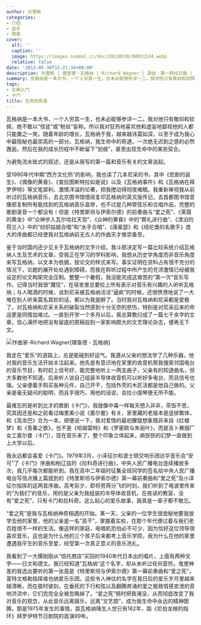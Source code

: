 ```yaml
---
author: 刘雪枫
categories:
- 介绍
- 音乐
- 随笔
cover:
  alt: ''
  caption: ''
  image: https://images.soomal.cc/doc/20130530/00031534.webp
  relative: false
date: '2013-05-30T15:21:34+08:00'
description: 刘雪枫 | 理查德・瓦格纳 | Richard Wagner | 源自：第一财经日报 | 版权：转载 |  平均/总评分：10.00/10
summary: 瓦格纳是一本大书，一个人穷其一生，也未必能够参详一二。我对他只有敬仰和钦佩，绝不敢以“信徒”或“粉丝”妄称。所以我对狂热地喜欢他和虚妄地鄙视他的人都只能置之一笑。随着年龄的增长，瓦格纳于我，越来越讳莫如深，以至于成为我心中最隐秘也最崇高的一部分。瓦格纳，我生命中的奇遇，一次绝无迟到之感的必然邂逅，然后在我的成长历程中不断留下“划痕”，甚至出现生命中的某些契合……
tags:
- 古典入门
- 卡门
title: 生命的奇遇
---
```


瓦格纳是一本大书，一个人穷其一生，也未必能够参详一二。我对他只有敬仰和钦佩，绝不敢以“信徒”或“粉丝”妄称。所以我对狂热地喜欢他和虚妄地鄙视他的人都只能置之一笑。随着年龄的增长，瓦格纳于我，越来越讳莫如深，以至于成为我心中最隐秘也最崇高的一部分。瓦格纳，我生命中的奇遇，一次绝无迟到之感的必然邂逅，然后在我的成长历程中不断留下“划痕”，甚至出现生命中的某些契合。

为避免流水账式的叙述，还是从我写的第一篇和音乐有关的文章说起。

受1980年代中期“西方文化热”的影响，我也读了几本尼采的书，其中《悲剧的诞生》、《偶像的黄昏》、《查拉图斯特拉如是说》以及《瓦格纳事件》和《瓦格纳在拜罗伊特》等文笔犀利、激情洋溢的论著，把我搅动得彻夜难眠。我重新审视我从前听过的瓦格纳音乐，去北京图书馆借阅复印瓦格纳的英文版传记，去首都图书馆音像部复制所有能找到的瓦格纳音乐盒带，也不过是几种管弦乐和合唱作品，完整的歌剧录音一个都没有！但是《特里斯坦与伊索尔德》的前奏曲与“爱之死”、《莱茵的黄金》中“众神步入瓦尔哈拉天宫”、《众神的黄昏》中的“葬礼进行曲”、《漂泊的荷兰人》中的“纺织姑娘合唱”和“水手合唱”、《唐豪瑟》和《纽伦堡的名歌手》庞大的序曲都已经使我对瓦格纳前无古人的作曲天才推崇备至。

鉴于当时国内还少见关于瓦格纳的文字介绍，我斗胆决定写一篇比较系统介绍瓦格纳人生及艺术的文章。受我正在学习的学科影响，我想从历史学角度而非音乐角度来写瓦格纳，以文本为依据，按论文的样式来写。事实证明在资料占有很不充分的情况下，论题的展开处处遇到障碍，而我在聆听过程中所产生的充沛激情已经被我设定的论文构架完全压制。整整一个暑假，我没能完成这艰苦的“第一次”音乐写作。记得当时我很“魔怔”，在宿舍里总要拉上所有表示对音乐有兴趣的人听听瓦格纳；与人喝酒的时候，谈到尼采被瓦格纳活活“逼疯”的时候，还很愤懑地说了一大堆在别人听来莫名其妙的话，都以为我是醉了。当时我对瓦格纳和尼采都是爱极了，对瓦格纳和尼采关系的破裂当然感到十分无奈的悲伤，特别是对尼采后来的命运更是同情加难过。一直到开学一个多月以后，我总算敷衍成了一篇七千余字的文章，信心满怀地把没有留底的原稿投到一家影响颇大的文艺理论杂志，便再无下文。

![作曲家-Richard Wagner[理查德・瓦格纳]](https://images.soomal.cc/doc/20130530/00031533.webp)





我走在“爱乐”的道路上，总是能碰到好运气。我遵从父亲的想法学了几种乐器，他对我的音乐生活开始关注起来。他先是有意识地在家里的收音机帮我搜索邻国电台的音乐节目，有时赶上信号好，能完整地听上一两支曲子，父亲有的知道曲名，但大多数他不知道。后来听人说自己组装半导体收音机可以听好多电台，而且信号也强。父亲便着手购买各种元件，自己开干，包括外壳的木匠活都是他自己做的。父亲是毫无疑问的聪明，而且手很巧，用他的话说，会拉小提琴便无所不能。

最难忘的是听到比才的歌剧《卡门》，我就像中毒一样每天想入非非，茶饭不思，究其因还是和之前看过梅里美小说《嘉尔曼》有关，家里藏的老版本是竖排繁体，和《高龙巴》合为一本。顺便说一下，我对爱情的最初朦胧想象既非来自《红楼梦》和《青春之歌》，也不是《哈姆雷特》和《罗密欧与朱丽叶》，而是吉卜赛烟厂女工嘉尔曼（卡门），现在音乐来了，整个印象立体起来，病恹恹的幻梦一直做到上大学以后。

我永远都会喜爱《卡门》。1979年3月，小泽征尔和波士顿交响乐团访华音乐会“安可”了《卡门》序曲和柏辽兹的《拉科奇进行曲》，中央人民广播电台连续播放多次，我几乎每次都能听到。我在高中二年级时征集全班同学的签名给中央人民广播电台写信点播上篇提到的《特里斯坦与伊索尔德》第一幕前奏曲和“爱之死”及小泽征尔指挥的这两首序曲。高考前夕，即将劳燕分飞的时刻，我们听到了电波里传来的“为我们”的音乐，用的是父亲为我组装的半导体收音机，在夜读的教室，没有“爱之死”，只有卡门和拉科奇。这么贴心的爱乐故事，我真是一辈子都不敢忘。

“爱之死”是我与瓦格纳神奇相遇的开始。某一天，父亲的一位学生很诡秘地要我放学去他的家里，他的父亲是一名“高干”，掌握着实权，在那个年代便过着与我们老百姓很不一样的生活。像这样的家庭，电唱机恐怕必不可少，因为恰好这位领导很喜欢音乐，这也是为什么他的三个孩子后来都考上音乐学院，我为什么在他的家里遭遇我平生的音乐至爱，经受第一次真正意义的音乐洗礼。

我看到了一大摞刚刚从“信托商店”买回的1940年代日本出的唱片，上面有两种文字――日文和德文。我已经知道“瓦格纳”这个名字，却从未听过任何音符。鬼使神差的我选出要听的第一张竟是《特里斯坦与伊索尔德》第一幕前奏曲和“爱之死”，富特文格勒指挥维也纳爱乐乐团。这些令人神往的名字在我日后的爱乐岁月里越来越清晰，而在彼时彼刻，在垂死的下行和弦以及翻腾奔涌的爱之极致情感宣泄的音响洪流中，它们完完全全被忽略掉了。“爱之死”顿时把我淹没，从而彻底改变了我对音乐的观念，从此音乐远离娱乐，远离“文艺腔”，成为我生命中永远的精神图腾。那是1975年发生的事情，距瓦格纳降生人世已有162年，距《尼伯龙根的指环》拜罗伊特节日剧院的首演99年。